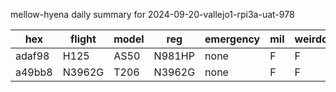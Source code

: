 mellow-hyena daily summary for 2024-09-20-vallejo1-rpi3a-uat-978

|hex|flight|model|reg|emergency|mil|weirdo|
|--|--|--|--|--|--|--|
|adaf98|H125|AS50|N981HP|none|F|F|
|a49bb8|N3962G|T206|N3962G|none|F|F|
